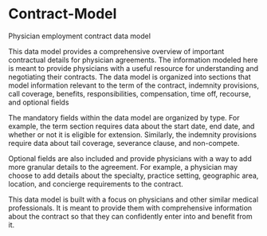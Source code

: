 # Contract-Model
Physician employment contract data model

This data model provides a comprehensive overview of important contractual details for physician agreements. The information modeled here is meant to provide physicians with a useful resource for understanding and negotiating their contracts. The data model is organized into sections that model information relevant to the term of the contract, indemnity provisions, call coverage, benefits, responsibilities, compensation, time off, recourse, and optional fields

The mandatory fields within the data model are organized by type. For example, the term section requires data about the start date, end date, and whether or  not it is eligible for extension. Similarly, the indemnity provisions require data about tail coverage, severance clause, and non-compete.

Optional fields are also included and provide physicians with a way to add more granular details to the agreement. For example, a physician may choose to add details about the specialty, practice setting, geographic area, location, and concierge requirements to the contract.

This data model is built with a focus on physicians and other similar medical professionals. It is meant to provide them with comprehensive information  about the contract so that they can confidently enter into and benefit from it.
